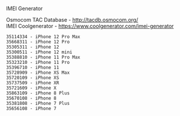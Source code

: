 IMEI Generator

Osmocom TAC Database - http://tacdb.osmocom.org/<br>
IMEI Coolgenerator - https://www.coolgenerator.com/imei-generator

``35114334 - iPhone 12 Pro Max``<br>
``35668311 - iPhone 12 Pro``<br>
``35305311 - iPhone 12``<br>
``35300511 - iPhone 12 mini``<br>
``35388810 - iPhone 11 Pro Max``<br>
``35323210 - iPhone 11 Pro``<br>
``35396710 - iPhone 11``<br>
``35728909 - iPhone XS Max``<br>
``35720109 - iPhone XS``<br>
``35737509 - iPhone XR``<br>
``35721609 - iPhone X``<br>
``35863109 - iPhone 8 Plus``<br>
``35670108 - iPhone 8``<br>
``35381808 - iPhone 7 Plus``<br>
``35656108 - iPhone 7``<br>
